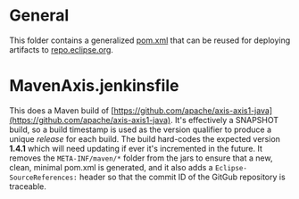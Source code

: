 # General

This folder contains a generalized [pom.xml](pom.xml) that can be reused for deploying artifacts to [repo.eclipse.org](https://repo.eclipse.org/content/repositories/orbit-approved-artifacts/org/eclipse/orbit/).

# MavenAxis.jenkinsfile

This does a Maven build of [https://github.com/apache/axis-axis1-java](https://github.com/apache/axis-axis1-java).
It's effectively a SNAPSHOT build, so a build timestamp is used as the version qualifier to produce a unique *release* for each build.
The build hard-codes the expected version **1.4.1** which will need updating if ever it's incremented in the future.
It removes the `META-INF/maven/*` folder from the jars to ensure that a new, clean, minimal pom.xml is generated,
and it also adds a `Eclipse-SourceReferences:` header so that the commit ID of the GitGub repository is traceable.
